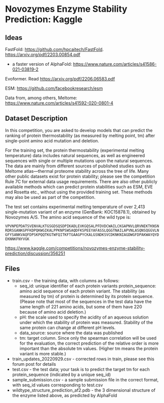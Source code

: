 # Novozymes Enzyme Stability Prediction: Kaggle
## Ideas
FastFold: https://github.com/hpcaitech/FastFold. https://arxiv.org/pdf/2203.00854.pdf
- a faster version of AlphaFold: https://www.nature.com/articles/s41586-021-03819-2

Evoformer. Read https://arxiv.org/pdf/2206.06583.pdf

ESM: https://github.com/facebookresearch/esm

Data from, among others, Meltome: https://www.nature.com/articles/s41592-020-0801-4

## Dataset Description

In this competition, you are asked to develop models that can predict the ranking of protein thermostability (as measured by melting point, tm) after single-point amino acid mutation and deletion.

For the training set, the protein thermostability (experimental melting temperature) data includes natural sequences, as well as engineered sequences with single or multiple mutations upon the natural sequences. The data are mainly from different sources of published studies such as Meltome atlas—thermal proteome stability across the tree of life. Many other public datasets exist for protein stability; please see the competition Rule 7C for external data usage requirements. There are also other publicly available methods which can predict protein stabilities such as ESM, EVE and Rosetta etc., without using the provided training set. These methods may also be used as part of the competition.

The test set contains experimental melting temperature of over 2,413 single-mutation variant of an enzyme (GenBank: KOC15878.1), obtained by Novozymes A/S. The amino acid sequence of the wild type is:

  ```VPVNPEPDATSVENVALKTGSGDSQSDPIKADLEVKGQSALPFDVDCWAILCKGAPNVLQRVNEKTKNSNRDRSGANKGPFKDPQKWGIKALPPKNPSWSAQDFKSPEEYAFASSLQGGTNAILAPVNLASQNSQGGVLNGFYSANKVAQFDPSKPQQTKGTWFQITKFTGAAGPYCKALGSNDKSVCDKNKNIAGDWGFDPAKWAYQYDEKNNKFNYVGK```

https://www.kaggle.com/competitions/novozymes-enzyme-stability-prediction/discussion/356251


## Files
* train.csv - the training data, with columns as follows:
  * seq_id: unique identifier of each protein variants
        protein_sequence: amino acid sequence of each protein variant. The stability (as measured by tm) of protein is determined by its protein sequence. (Please note that most of the sequences in the test data have the same length of 221 amino acids, but some of them have 220 because of amino acid deletion.)
  * pH: the scale used to specify the acidity of an aqueous solution under which the stability of protein was measured. Stability of the same protein can change at different pH levels.
  * data_source: source where the data was published
  * tm: target column. Since only the spearman correlation will be used for the evaluation, the correct prediction of the relative order is more important than the absolute tm values. (Higher tm means the protein variant is more stable.)
* train_updates_20220929.csv - corrected rows in train, please see this forum post for details
* test.csv - the test data; your task is to predict the target tm for each protein_sequence (indicated by a unique seq_id)
* sample_submission.csv - a sample submission file in the correct format, with seq_id values corresponding to test.csv
* wildtype_structure_prediction_af2.pdb - the 3 dimensional structure of the enzyme listed above, as predicted by AlphaFold
